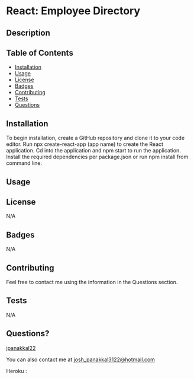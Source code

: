 # React: Employee Directory

## Description

## Table of Contents

* [Installation](#installation)
* [Usage](#usage)
* [License](#license)
* [Badges](#badges)
* [Contributing](#contributing)
* [Tests](#tests)
* [Questions](#questions)

## Installation
To begin installation, create a GitHub repository and clone it to your code editor. Run npx create-react-app (app name) to create the React application. Cd into the application and npm start to run the application. Install the required dependencies per package.json or run npm install from command line.  

## Usage


## License
N/A

## Badges
N/A

## Contributing 
Feel free to contact me using the information in the Questions section.

## Tests
N/A

## Questions?
[jpanakkal22](https://github.com/jpanakkal22)

You can also contact me at josh_panakkal3122@hotmail.com

Heroku : 

